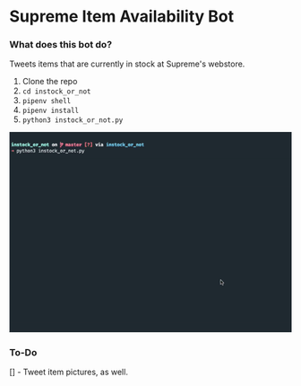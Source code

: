 # Supreme Item Availability Bot
### What does this bot do?
Tweets items that are currently in stock at Supreme's webstore. 

1. Clone the repo
2. `cd instock_or_not`
3. `pipenv shell`
4. `pipenv install`
5. `python3 instock_or_not.py`

![](demo_1.gif)

### To-Do
[] - Tweet item pictures, as well.
